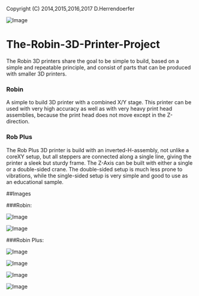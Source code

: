 Copyright (C) 2014,2015,2016,2017 D.Herrendoerfer

![Image](3D-Robins-Images/IMG_1618.png?raw=true)

# The-Robin-3D-Printer-Project

The Robin 3D printers share the goal to be simple to build, based on a simple and
repeatable principle, and consist of parts that can be produced with smaller 3D printers.

### Robin
A simple to build 3D printer with a combined X/Y stage.
This printer can be used with very high accuracy as well as with very heavy print head assemblies,
because the print head does not move except in the Z-direction.

### Rob Plus
The Rob Plus 3D printer is build with an inverted-H-assembly, not unlike a coreXY setup, but
all steppers are connected along a single line, giving the printer a sleek but sturdy frame.
The Z-Axis can be built with either a single or a double-sided crane. The double-sided setup
is much less prone to vibrations, while the single-sided setup is very simple and good to
use as an educational sample.



##Images

###Robin:

![Image](3D-Robins-Images/IMG_1616.png?raw=true)

![Image](3D-Robins-Images/IMG_1617.png?raw=true)


###Robin Plus:

![Image](3D-Robins-Images/IMG_1619.png?raw=true)

![Image](3D-Robins-Images/IMG_1620.png?raw=true)

![Image](3D-Robins-Images/IMG_1621.png?raw=true)

![Image](3D-Robins-Images/IMG_1622.png?raw=true)
